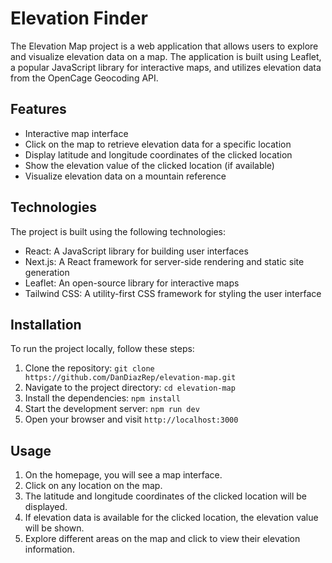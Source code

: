 # Elevation Finder

The Elevation Map project is a web application that allows users to explore and visualize elevation data on a map. The application is built using Leaflet, a popular JavaScript library for interactive maps, and utilizes elevation data from the OpenCage Geocoding API.

## Features

- Interactive map interface
- Click on the map to retrieve elevation data for a specific location
- Display latitude and longitude coordinates of the clicked location
- Show the elevation value of the clicked location (if available)
- Visualize elevation data on a mountain reference

## Technologies

The project is built using the following technologies:

- React: A JavaScript library for building user interfaces
- Next.js: A React framework for server-side rendering and static site generation
- Leaflet: An open-source library for interactive maps
- Tailwind CSS: A utility-first CSS framework for styling the user interface

## Installation

To run the project locally, follow these steps:

1. Clone the repository: `git clone https://github.com/DanDiazRep/elevation-map.git`
2. Navigate to the project directory: `cd elevation-map`
3. Install the dependencies: `npm install`
4. Start the development server: `npm run dev`
5. Open your browser and visit `http://localhost:3000`

## Usage

1. On the homepage, you will see a map interface.
2. Click on any location on the map.
3. The latitude and longitude coordinates of the clicked location will be displayed.
4. If elevation data is available for the clicked location, the elevation value will be shown.
5. Explore different areas on the map and click to view their elevation information.